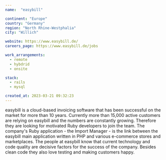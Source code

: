 ```yaml
---
name:  "easybill"

continent: "Europe"
country: "Germany"
region: "North Rhine-Westphalia"
city: "Willich"

website: https://www.easybill.de/
careers_page: https://www.easybill.de/jobs

work_arrangements:
  - remote
  - hybdrid
  - onsite

stack:
  - rails
  - mysql

created_at: 2023-03-21 09:32:23
---
```


easybill is a cloud-based invoicing software that has been successful on the market for more than 10 years. Currently more than 15,000 active customers are relying on easybill and the numbers are constantly growing. Therefore they are looking for motivated Ruby developers to join the team.
The company's Ruby application - the Import Manager - is the link between the easybill main application written in PHP and various e-commerce stores and marketplaces. The people at easybill know that current technology and code quality are decisive factors for the success of the company. Besides clean code they also love testing and making customers happy.
